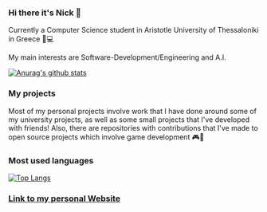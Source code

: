 ### Hi there it's Nick 👋

<!--
**nikopetr/nikopetr** is a ✨ _special_ ✨ repository because its `README.md` (this file) appears on your GitHub profile.

Here are some ideas to get you started:

- 🔭 I’m currently working on ...
- 🌱 I’m currently learning ...
- 👯 I’m looking to collaborate on ...
- 🤔 I’m looking for help with ...
- 💬 Ask me about ...
- 📫 How to reach me: ..
- 😄 Pronouns: ...
- ⚡ Fun fact: ..
-->

Currently a Computer Science student in Aristotle University of Thessaloniki in Greece 📖💻

My main interests are Software-Development/Engineering and A.I. 

[![Anurag's github stats](https://github-readme-stats.vercel.app/api?username=nikopetr&count_private=true&show_icons=true&theme=vue&include_all_commits)](https://github.com/anuraghazra/github-readme-stats)

### My projects
Most of my personal projects involve work that I have done around some of my university projects, as well as some small projects that I've developed with friends!
Also, there are repositories with contributions that I've made to open source projects which involve game development 🎮🎲

### Most used languages
[![Top Langs](https://github-readme-stats.vercel.app/api/top-langs/?username=nikopetr&layout=compact&show_icons=true&theme=vue&include_all_commits=true&count_private=true&langs_count=8&exclude_repo=R-Star-Tree,Memory-Game,nikopetr.github.io)](https://github.com/anuraghazra/github-readme-stats)

### [Link to my personal Website](https://nikopetr.github.io/Personal-Website/personal-page "Nikolas Petrou - Personal Website")



